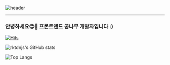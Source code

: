 ![header](https://capsule-render.vercel.app/api?type=waving&color=timeGradient&height=300&section=header&text=Hello%20Everyone&fontColor=ffffff&desc=rktdnjs'%20GitHub%20Profile&fontSize=90&descAlignY=38&descAlign=75)

---

### 안녕하세요😊👋 프론트엔드 꿈나무 개발자입니다 :) 

[![Hits](https://hits.seeyoufarm.com/api/count/incr/badge.svg?url=https%3A%2F%2Fgithub.com%2Frktdnjs&count_bg=%2375A0F4&title_bg=%23333333&icon=github.svg&icon_color=%23E7E7E7&title=hits&edge_flat=false)](https://hits.seeyoufarm.com)

![rktdnjs's GitHub stats](https://github-readme-stats.vercel.app/api?username=rktdnjs&show_icons=true&theme=tokyonight)

![Top Langs](https://github-readme-stats.vercel.app/api/top-langs/?username=rktdnjs&layout=compact&theme=tokyonight&langs_count=5)

<!--
**rktdnjs/rktdnjs** is a ✨ _special_ ✨ repository because its `README.md` (this file) appears on your GitHub profile.

Here are some ideas to get you started:

- 🔭 I’m currently working on ...
- 🌱 I’m currently learning ...
- 👯 I’m looking to collaborate on ...
- 🤔 I’m looking for help with ...
- 💬 Ask me about ...
- 📫 How to reach me: ...
- 😄 Pronouns: ...
- ⚡ Fun fact: ...
-->

